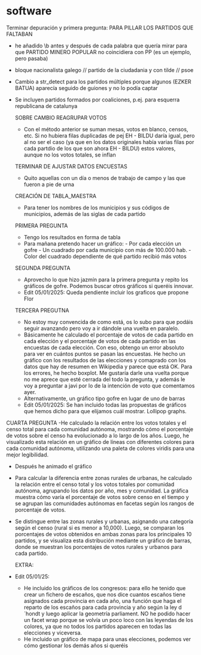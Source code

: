 # software

Terminar depuración y primera pregunta:
  PARA PILLAR LOS PARTIDOS QUE FALTABAN
  - he añadido \\b antes y después de cada palabra que quería mirar para que PARTIDO MINERO POPULAR no coincidiera con PP (es un ejemplo, pero pasaba)
  - bloque nacionalista galego // partido de la ciudadania y con tilde // psoe 
  - Cambio a str_detect para los partidos múltiples porque algunos (EZKER BATUA) aparecía seguido de guiones y no lo podía captar
  - Se incluyen partidos formados por coaliciones, p.ej. para esquerra republicana de catalunya

    SOBRE CAMBIO REAGRUPAR VOTOS
    - Con el método anterior se suman mesas, votos en blanco, censos, etc. Si no hubiera filas duplicadas de pej EH - BILDU daría igual, pero al no ser el caso (ya que en los datos originales
      había varias filas por cada partdio de los que son ahora EH - BILDU) estos valores, aunque no los votos totales, se inflan

    TERMINAR DE AJUSTAR DATOS ENCUESTAS
    - Quito aquellas con un día o menos de trabajo de campo y las que fueron a pie de urna

    CREACIÓN DE TABLA_MAESTRA
    - Para tener los nombres de los municipios y sus códigos de municipios, además de las siglas de cada partido
    
    PRIMERA PREGUNTA
    - Tengo los resultados en forma de tabla
    - Para mañana pretendo hacer un gráfico:
          - Por cada elección un gofre
          - Un cuadrado por cada municipio con más de 100.000 hab.
          - Color del cuadrado dependiente de qué partido recibió más votos

    SEGUNDA PREGUNTA
    - Aprovecho lo que hizo jazmín para la primera pregunta y repito los gráficos de gofre. Podemos buscar otros gráficos si queréis innovar.
    - Edit 05/01/2025: Queda pendiente incluir los graficos que propone Flor
   
    TERCERA PREGUTNA
    - No estoy muy convencida de como está, os lo subo para que podáis seguir avanzando pero voy a ir dándole una vuelta en paralelo.
    - Básicamente he calculado el porcentaje de votos de cada partido en cada elección y el porcentaje de votos de cada partido en las encuestas de cada elección. Con eso, obtengo un error absoluto para ver en cuántos puntos se pasan las encuestas. He hecho un gráfico con los resultados de las elecciones y comaprado con los datos que hay de resumen en Wikipedia y parece que está OK. Para los errores, he hecho boxplot. Me gustaría darle una vuelta porque no me aprece que esté cerrada del todo la pregunta, y además le voy a preguntar a javi por lo de la intención de voto que comentamos ayer.
    - Alternativamente, un gráfico tipo gofre en lugar de uno de barras
    - Edit 05/01/2025: Se han incluido todas las propuestas de gráficos que hemos dicho para que elijamos cuál mostrar. Lollipop graphs.

  CUARTA PREGUNTA
  -He calculado la relación entre los votos totales y el censo total para cada comunidad autónoma, mostrando cómo el porcentaje de votos sobre el censo ha evolucionado a lo largo de los años. Luego, he visualizado esta relación en un gráfico de líneas con diferentes colores para cada comunidad autónoma, utilizando una paleta de colores viridis para una mejor legibilidad.
  
- Después he animado el gráfico

- Para calcular la diferencia entre zonas rurales de urbanas, he calculado la relación entre el censo total y los votos totales por comunidad autónoma, agrupando los datos por año, mes y comunidad. La gráfica muestra cómo varía el porcentaje de votos sobre censo en el tiempo y se agrupan las comunidades autónomas en facetas según los rangos de porcentaje de votos.
  
- Se distingue entre las zonas rurales y urbanas, asignando una categoría según el censo (rural si es menor a 10,000). Luego, se comparan los porcentajes de votos obtenidos en ambas zonas para los principales 10 partidos, y se visualiza esta distribución mediante un gráfico de barras, donde se muestran los porcentajes de votos rurales y urbanos para cada partido.


  EXTRA:

- Edit 05/01/25:
  * He incluido los gráficos de los congresos: para ello he tenido que crear un fichero de escaños, que nos dice cuantos escaños tiene asignados cada provincia en cada año, una función que haga el reparto de los escaños para cada provincia y año según la ley d´hondt y luego aplicar la geometría parliament. NO he podido hacer un facet wrap porque se volvía un poco loco con las leyendas de los colores, ya que no todos los partidos aparecen en todas las elecciones y viceversa.
  * He incluido un gráfico de mapa para unas elecciones, podemos ver cómo gestionar los demás años si queréis


